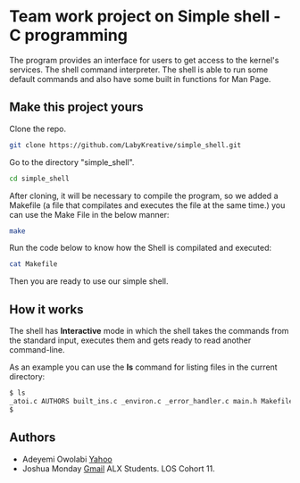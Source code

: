 # Team work project on Simple shell - C programming

The program provides an interface for users to get access to the kernel's services. The shell command interpreter. The shell is able to run some default commands and also have some built in functions for Man Page.

## Make this project yours

Clone the repo.

```sh
git clone https://github.com/LabyKreative/simple_shell.git
```

Go to the directory "simple_shell".

```sh
cd simple_shell
```

After cloning, it will be necessary to compile the program, so we added a Makefile (a file that compilates and executes the file at the same time.) you can use the Make File in the below manner:

```sh
make
```

Run the code below to know how the Shell is compilated and executed:

```sh
cat Makefile
```

Then you are ready to use our simple shell.

## How it works

The shell has **Interactive** mode in which the shell takes the commands from the standard input, executes them and gets ready to read another command-line.

As an example you can use the <b>ls</b> command for listing files in the current directory:

```sh
$ ls
_atoi.c AUTHORS built_ins.c _environ.c _error_handler.c main.h Makefile
$
```

## Authors

- Adeyemi Owolabi [Yahoo](labykreative@yahoo.com)
- Joshua Monday [Gmail](bumiche@gmail.com) ALX Students. LOS Cohort 11.
